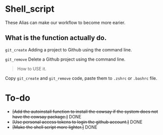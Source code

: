 # Shell_script
These Alias can make our workflow to become more earier.

## What is the function actually do.
`git_create` Adding a project to Github using the command line.

`git_remove` Delete a Github project using the command line.

> How to USE it.

Copy `git_create` and `git_remove` code, paste them to `.zshrc` or `.bashrc` file.

# To-do
- ~~[Add the autoinstall function to install the cowsay if the system does not have the cowsay package.]~~ DONE
- ~~[Use personal access tokens to login the github account.]~~ DONE
- ~~[Make the shell script more lighter.]~~ DONE
